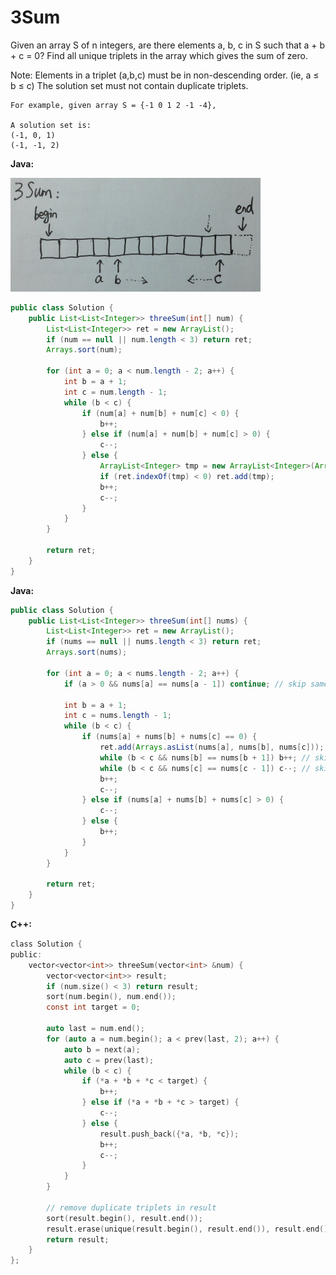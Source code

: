 # 3Sum

Given an array S of n integers, are there elements a, b, c in S such that a + b + c = 0? Find all unique triplets in the array which gives the sum of zero.

Note:
Elements in a triplet (a,b,c) must be in non-descending order. (ie, a ≤ b ≤ c)
The solution set must not contain duplicate triplets.

    For example, given array S = {-1 0 1 2 -1 -4},

    A solution set is:
    (-1, 0, 1)
    (-1, -1, 2)

**Java:**

![](3Sum-P1.jpg)

```java
public class Solution {
    public List<List<Integer>> threeSum(int[] num) {
        List<List<Integer>> ret = new ArrayList();
        if (num == null || num.length < 3) return ret;
        Arrays.sort(num);

        for (int a = 0; a < num.length - 2; a++) {
            int b = a + 1;
            int c = num.length - 1;
            while (b < c) {
                if (num[a] + num[b] + num[c] < 0) {
                    b++;
                } else if (num[a] + num[b] + num[c] > 0) {
                    c--;
                } else {
                    ArrayList<Integer> tmp = new ArrayList<Integer>(Arrays.asList(num[a], num[b], num[c]));
                    if (ret.indexOf(tmp) < 0) ret.add(tmp);
                    b++;
                    c--;
                }
            }
        }

        return ret;
    }
}
```

**Java:**
```java
public class Solution {
    public List<List<Integer>> threeSum(int[] nums) {
        List<List<Integer>> ret = new ArrayList();
        if (nums == null || nums.length < 3) return ret;
        Arrays.sort(nums);

        for (int a = 0; a < nums.length - 2; a++) {
            if (a > 0 && nums[a] == nums[a - 1]) continue; // skip same result

            int b = a + 1;
            int c = nums.length - 1;
            while (b < c) {
                if (nums[a] + nums[b] + nums[c] == 0) {
                    ret.add(Arrays.asList(nums[a], nums[b], nums[c]));
                    while (b < c && nums[b] == nums[b + 1]) b++; // skip same result
                    while (b < c && nums[c] == nums[c - 1]) c--; // skip same result
                    b++;
                    c--;
                } else if (nums[a] + nums[b] + nums[c] > 0) {
                    c--;
                } else {
                    b++;
                }
            }
        }

        return ret;
    }
}
```

**C++:**
```c
class Solution {
public:
    vector<vector<int>> threeSum(vector<int> &num) {
        vector<vector<int>> result;
        if (num.size() < 3) return result;
        sort(num.begin(), num.end());
        const int target = 0;

        auto last = num.end();
        for (auto a = num.begin(); a < prev(last, 2); a++) {
            auto b = next(a);
            auto c = prev(last);
            while (b < c) {
                if (*a + *b + *c < target) {
                    b++;
                } else if (*a + *b + *c > target) {
                    c--;
                } else {
                    result.push_back({*a, *b, *c});
                    b++;
                    c--;
                }
            }
        }

        // remove duplicate triplets in result
        sort(result.begin(), result.end());
        result.erase(unique(result.begin(), result.end()), result.end());
        return result;
    }
};
```
